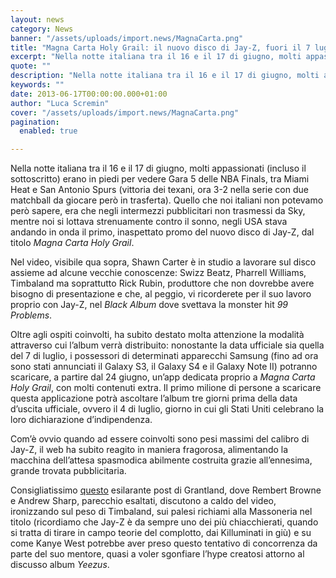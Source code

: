 ```yaml
---
layout: news
category: News
banner: "/assets/uploads/import.news/MagnaCarta.png"
title: "Magna Carta Holy Grail: il nuovo disco di Jay-Z, fuori il 7 luglio"
excerpt: "Nella notte italiana tra il 16 e il 17 di giugno, molti appassionati (incluso il sottoscritto) erano in piedi per vedere Gara 5 delle NBA Finals, tra Miami Heat e San Antonio Spurs (vittoria dei texani, ora 3-2 nella serie con due matchball da giocare però in trasferta). Quello che noi italiani non potevamo però [&hellip"
quote: ""
description: "Nella notte italiana tra il 16 e il 17 di giugno, molti appassionati (incluso il sottoscritto) erano in piedi per vedere Gara 5 delle NBA Finals, tra Miami Heat e San Antonio Spurs (vittoria dei texani, ora 3-2 nella serie con due matchball da giocare però in trasferta). Quello che noi italiani non potevamo però [&hellip"
keywords: ""
date: 2013-06-17T00:00:00.000+01:00
author: "Luca Scremin"
cover: "/assets/uploads/import.news/MagnaCarta.png"
pagination:
  enabled: true

---
```


Nella notte italiana tra il 16 e il 17 di giugno, molti appassionati (incluso il sottoscritto) erano in piedi per vedere Gara 5 delle NBA Finals, tra Miami Heat e San Antonio Spurs (vittoria dei texani, ora 3-2 nella serie con due matchball da giocare però in trasferta). Quello che noi italiani non potevamo però sapere, era che negli intermezzi pubblicitari non trasmessi da Sky, mentre noi si lottava strenuamente contro il sonno, negli USA stava andando in onda il primo, inaspettato promo del nuovo disco di Jay-Z, dal titolo _Magna Carta Holy Grail_.

Nel video, visibile qua sopra, Shawn Carter è in studio a lavorare sul disco assieme ad alcune vecchie conoscenze: Swizz Beatz, Pharrell Williams, Timbaland ma soprattutto Rick Rubin, produttore che non dovrebbe avere bisogno di presentazione e che, al peggio, vi ricorderete per il suo lavoro proprio con Jay-Z, nel _Black Album_ dove svettava la monster hit _99 Problems_.

Oltre agli ospiti coinvolti, ha subito destato molta attenzione la modalità attraverso cui l’album verrà distribuito: nonostante la data ufficiale sia quella del 7 di luglio, i possessori di determinati apparecchi Samsung (fino ad ora sono stati annunciati il Galaxy S3, il Galaxy S4 e il Galaxy Note II) potranno scaricare, a partire dal 24 giugno, un’app dedicata proprio a _Magna Carta Holy Grail_, con molti contenuti extra. Il primo milione di persone a scaricare questa applicazione potrà ascoltare l’album tre giorni prima della data d’uscita ufficiale, ovvero il 4 di luglio, giorno in cui gli Stati Uniti celebrano la loro dichiarazione d’indipendenza.

Com’è ovvio quando ad essere coinvolti sono pesi massimi del calibro di Jay-Z, il web ha subito reagito in maniera fragorosa, alimentando la macchina dell’attesa spasmodica abilmente costruita grazie all’ennesima, grande trovata pubblicitaria.

Consigliatissimo [questo](http://www.grantland.com/blog/hollywood-prospectus/post/%5F/id/79664/a-considered-discussion-of-that-unexpected-three-minute-jay-z-magna-carta-holy-grail-infomercial-from-last-night) esilarante post di Grantland, dove Rembert Browne e Andrew Sharp, parecchio esaltati, discutono a caldo del video, ironizzando sul peso di Timbaland, sui palesi richiami alla Massoneria nel titolo (ricordiamo che Jay-Z è da sempre uno dei più chiacchierati, quando si tratta di tirare in campo teorie del complotto, dai Killuminati in giù) e su come Kanye West potrebbe aver preso questo tentativo di concorrenza da parte del suo mentore, quasi a voler sgonfiare l’hype creatosi attorno al discusso album _Yeezus_.